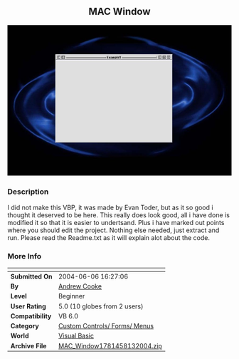 ﻿<div align="center">

## MAC Window

<img src="PIC20048121430575617.JPG">
</div>

### Description

I did not make this VBP, it was made by Evan Toder, but as it so good i thought it deserved to be here. This really does look good, all i have done is modified it so that it is easier to undertsand. Plus i have marked out points where you should edit the project. Nothing else needed, just extract and run. Please read the Readme.txt as it will explain alot about the code.
 
### More Info
 


<span>             |<span>
---                |---
**Submitted On**   |2004-06-06 16:27:06
**By**             |[Andrew Cooke](https://github.com/Planet-Source-Code/PSCIndex/blob/master/ByAuthor/andrew-cooke.md)
**Level**          |Beginner
**User Rating**    |5.0 (10 globes from 2 users)
**Compatibility**  |VB 6\.0
**Category**       |[Custom Controls/ Forms/  Menus](https://github.com/Planet-Source-Code/PSCIndex/blob/master/ByCategory/custom-controls-forms-menus__1-4.md)
**World**          |[Visual Basic](https://github.com/Planet-Source-Code/PSCIndex/blob/master/ByWorld/visual-basic.md)
**Archive File**   |[MAC\_Window1781458132004\.zip](https://github.com/Planet-Source-Code/andrew-cooke-mac-window__1-55530/archive/master.zip)








